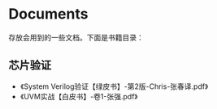 # Documents
存放会用到的一些文档。下面是书籍目录：

## 芯片验证
- 《System Verilog验证【绿皮书】-第2版-Chris-张春译.pdf》
- 《UVM实战【白皮书】-卷1-张强.pdf》

